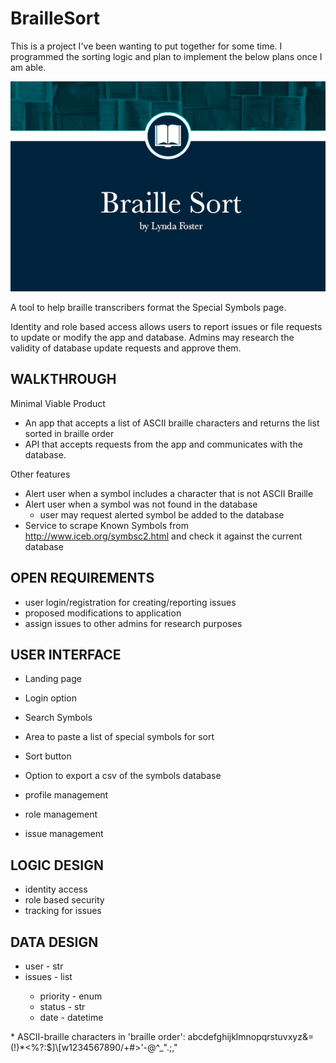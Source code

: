 # BrailleSort

This is a project I've been wanting to put together for some time. I programmed the sorting logic and plan to implement the below plans once I am able. 

![My App](./app.png)

A tool to help braille transcribers format the Special Symbols page. 

Identity and role based access allows users to report issues or file requests to update or modify the app and database. Admins may research the validity of database update requests and approve them. 

## WALKTHROUGH

Minimal Viable Product

- An app that accepts a list of ASCII braille characters and returns the list sorted in braille order
- API that accepts requests from the app and communicates with the database. 

Other features
- Alert user when a symbol includes a character that is not ASCII Braille
- Alert user when a symbol was not found in the database
	- user may request alerted symbol be added to the database
- Service to scrape Known Symbols from http://www.iceb.org/symbsc2.html and check it against the current database

## OPEN REQUIREMENTS

- user login/registration for creating/reporting issues
- proposed modifications to application
- assign issues to other admins for research purposes

## USER INTERFACE

- Landing page
- Login option
- Search Symbols
- Area to paste a list of special symbols for sort
- Sort button
- Option to export a csv of the symbols database

- profile management
- role management
- issue management

## LOGIC DESIGN

- identity access
- role based security
- tracking for issues

## DATA DESIGN

- user - str
- issues - list<issue>
	- priority - enum
	- status - str
	- date - datetime

\* ASCII-braille characters in 'braille order': abcdefghijklmnopqrstuvxyz&=(!)*<%?:$]\\[w1234567890/+#>'-@^_\".;,"
